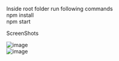 Inside root folder run following commands  
npm install  
npm start  

ScreenShots  

![image](https://user-images.githubusercontent.com/32177766/109288294-b4643d00-7835-11eb-9291-edbe492e316c.png)  
![image](https://user-images.githubusercontent.com/32177766/109288315-bc23e180-7835-11eb-966b-718dd3b3c3d1.png)
